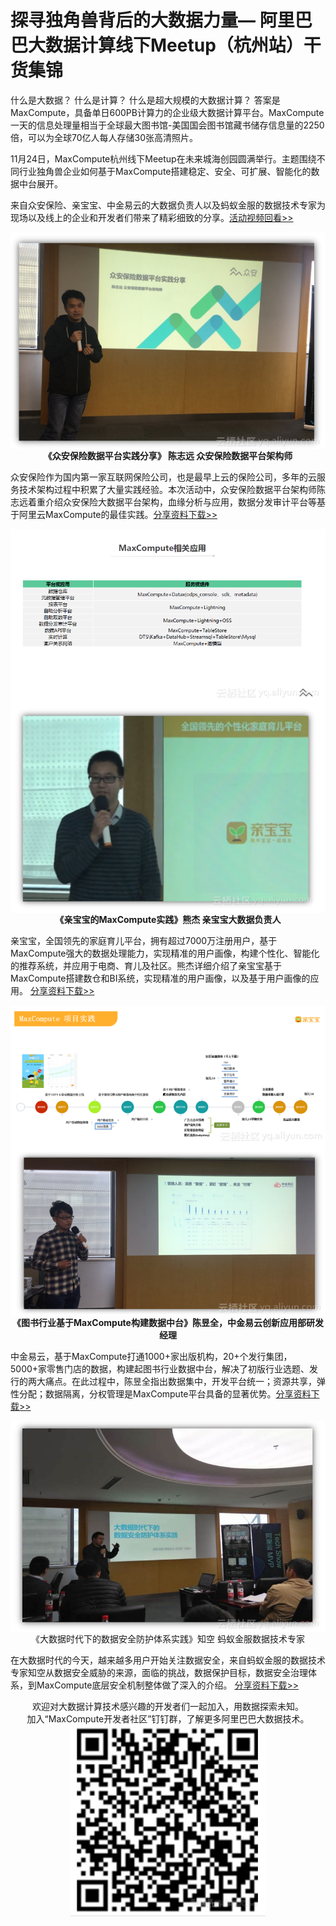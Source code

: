 # 探寻独角兽背后的大数据力量— 阿里巴巴大数据计算线下Meetup（杭州站）干货集锦
什么是大数据？
什么是计算？
什么是超大规模的大数据计算？
答案是MaxCompute，具备单日600PB计算力的企业级大数据计算平台。MaxCompute一天的信息处理量相当于全球最大图书馆-美国国会图书馆藏书储存信息量的2250倍，可以为全球70亿人每人存储30张高清照片。

11月24日，MaxCompute杭州线下Meetup在未来城海创园圆满举行。主题围绕不同行业独角兽企业如何基于MaxCompute搭建稳定、安全、可扩展、智能化的数据中台展开。

来自众安保险、亲宝宝、中金易云的大数据负责人以及蚂蚁金服的数据技术专家为现场以及线上的企业和开发者们带来了精彩细致的分享。<a href="https://yq.aliyun.com/live/643?spm=a2c4e.11153940.blogcont673527.15.185832c41SE9Ka">活动视频回看>></a>
<div style="text-align:center" align="center">
<img src="/images/干货集锦1.png" align="center" /></br>
<strong>《众安保险数据平台实践分享》 陈志远 众安保险数据平台架构师</strong>
</div>



众安保险作为国内第一家互联网保险公司，也是最早上云的保险公司，多年的云服务技术架构过程中积累了大量实践经验。本次活动中，众安保险数据平台架构师陈志远着重介绍众安保险大数据平台架构，血缘分析与应用，数据分发审计平台等基于阿里云MaxCompute的最佳实践。<a href="https://yq.aliyun.com/download/3107?spm=a2c4e.11153940.blogcont673527.16.185832c4LWl9hb">分享资料下载>></a>

<div style="text-align:center" align="center">
<img src="/images/干货集锦2.png" align="center" /></br>
<strong>《亲宝宝的MaxCompute实践》熊杰 亲宝宝大数据负责人</strong>

</div>

亲宝宝，全国领先的家庭育儿平台，拥有超过7000万注册用户，基于MaxCompute强大的数据处理能力，实现精准的用户画像，构建个性化、智能化的推荐系统，并应用于电商、育儿及社区。熊杰详细介绍了亲宝宝基于MaxCompute搭建数仓和BI系统，实现精准的用户画像，以及基于用户画像的应用。
<a href="https://yq.aliyun.com/download/3108?spm=a2c4e.11153940.blogcont673527.17.185832c4aEaXXt">分享资料下载>></a>

<div style="text-align:center" align="center">
<img src="/images/干货集锦3.png" align="center" /></br>
<strong>《图书行业基于MaxCompute构建数据中台》陈昱全，中金易云创新应用部研发经理</strong>
</div>




中金易云，基于MaxCompute打通1000+家出版机构，20+个发行集团，5000+家零售门店的数据，构建起图书行业数据中台，解决了初版行业选题、发行的两大痛点。在此过程中，陈昱全指出数据集中，开发平台统一；资源共享，弹性分配；数据隔离，分权管理是MaxCompute平台具备的显著优势。<a href="https://yq.aliyun.com/download/3109?spm=a2c4e.11153940.blogcont673527.18.185832c4H9VI4m">分享资料下载>></a>
<div style="text-align:center" align="center">
<img src="/images/干货集锦4.png" align="center" /></br>
</strong>《大数据时代下的数据安全防护体系实践》知空 蚂蚁金服数据技术专家</strong>
</div>

在大数据时代的今天，越来越多用户开始关注数据安全，来自蚂蚁金服的数据技术专家知空从数据安全威胁的来源，面临的挑战，数据保护目标，数据安全治理体系，到MaxCompute底层安全机制整体做了深入的介绍。
<a href="https://yq.aliyun.com/download/3109?spm=a2c4e.11153940.blogcont673527.18.185832c4H9VI4m">分享资料下载>></a>

<div style="text-align:center" align="center">
欢迎对大数据计算技术感兴趣的开发者们一起加入，用数据探索未知。</br>
加入“MaxCompute开发者社区”钉钉群，了解更多阿里巴巴大数据技术。</br>
<img src="/images/干货集锦5.png" align="center" />
</div>
